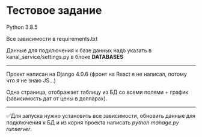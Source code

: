 # Тестовое задание

Python 3.8.5

Все зависимости в requirements.txt

Данные для подключения к базе данных надо указать в kanal_service/settings.py в блоке **DATABASES**

---

Проект написан на Django 4.0.6 (фронт на React я не написал, потому что я не знаю JS...)

Одна страница, отображает таблицу из БД со всеми полями + график (зависимость дат от цены в долларах).

---

:white_check_mark:Для запуска нужно установить все зависимости, обновить данные для подключения к БД и из корня проекта написать _python manage.py runserver_.

